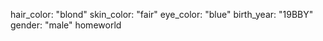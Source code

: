 hair_color: "blond"
skin_color: "fair"
eye_color: "blue"
birth_year: "19BBY"
gender: "male"
homeworld
